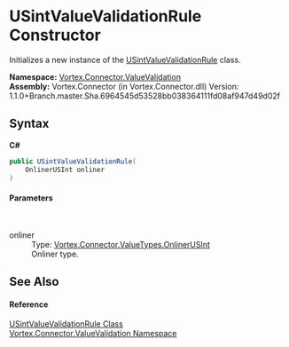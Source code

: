 # USintValueValidationRule Constructor 
 

Initializes a new instance of the <a href="T_Vortex_Connector_ValueValidation_USintValueValidationRule.md">USintValueValidationRule</a> class.

**Namespace:**&nbsp;<a href="N_Vortex_Connector_ValueValidation.md">Vortex.Connector.ValueValidation</a><br />**Assembly:**&nbsp;Vortex.Connector (in Vortex.Connector.dll) Version: 1.1.0+Branch.master.Sha.6964545d53528bb038364111fd08af947d49d02f

## Syntax

**C#**<br />
``` C#
public USintValueValidationRule(
	OnlinerUSInt onliner
)
```


#### Parameters
&nbsp;<dl><dt>onliner</dt><dd>Type: <a href="T_Vortex_Connector_ValueTypes_OnlinerUSInt.md">Vortex.Connector.ValueTypes.OnlinerUSInt</a><br />Onliner type.</dd></dl>

## See Also


#### Reference
<a href="T_Vortex_Connector_ValueValidation_USintValueValidationRule.md">USintValueValidationRule Class</a><br /><a href="N_Vortex_Connector_ValueValidation.md">Vortex.Connector.ValueValidation Namespace</a><br />